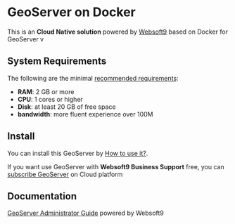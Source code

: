 # GeoServer on Docker  

This is an **Cloud Native solution** powered by [Websoft9](https://www.websoft9.com) based on Docker for GeoServer v

## System Requirements

The following are the minimal [recommended requirements](https://github.com/geoserver/geoserver-cloud):

* **RAM**: 2 GB or more
* **CPU**: 1 cores or higher
* **Disk**: at least 20 GB of free space
* **bandwidth**: more fluent experience over 100M  

## Install

You can install this GeoServer by [How to use it?](https://github.com/Websoft9/docker-library#how-to-use-it).   

If you want use GeoServer with **Websoft9 Business Support** free, you can [subscribe GeoServer](https://www.websoft9.com/apps) on Cloud platform

## Documentation

[GeoServer Administrator Guide](https://support.websoft9.com/docs/geoserver) powered by Websoft9

